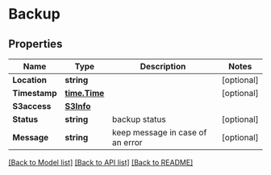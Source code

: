 # Backup

## Properties

Name | Type | Description | Notes
------------ | ------------- | ------------- | -------------
**Location** | **string** |  | [optional] 
**Timestamp** | [**time.Time**](time.Time.md) |  | [optional] 
**S3access** | [**S3Info**](S3Info.md) |  | 
**Status** | **string** | backup status | [optional] 
**Message** | **string** | keep message in case of an error | [optional] 

[[Back to Model list]](../README.md#documentation-for-models) [[Back to API list]](../README.md#documentation-for-api-endpoints) [[Back to README]](../README.md)


